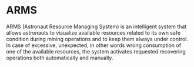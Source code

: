 ARMS
====

ARMS (Astronaut Resource Managing System) is an intelligent system that allows astronauts to visualize available resources related to its own safe condition during mining operations and to keep them always under control. In case of excessive, unexpected, in other words wrong consumption of one of the available resources, the system activates requested recovering operations both automatically and manually.
